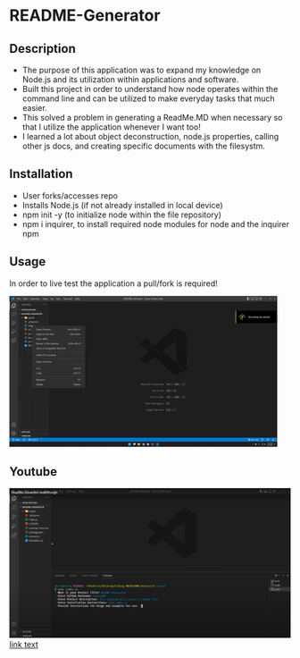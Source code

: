 # README-Generator

## Description
- The purpose of this application was to expand my knowledge on Node.js and its utilization within applications and software. 
- Built this project in order to understand how node operates within the command line and can be utilized to make everyday tasks that much easier.
- This solved a problem in generating a ReadMe.MD when necessary so that I utilize the application whenever I want too! 
- I learned a lot about object deconstruction, node.js properties, calling other js docs, and creating specific documents with the filesystm. 

## Installation
- User forks/accesses repo
- Installs Node.js (if not already installed in local device)
- npm init -y (to initialize node within the file repository)
- npm i inquirer, to install required node modules for node and the inquirer npm 

## Usage
In order to live test the application a pull/fork is required! 

![ReadMe Generator Demo](https://raw.githubusercontent.com/omousa98/README-Generator/main/assets/Readme%20gif.gif)

## Youtube

![image alt text](https://raw.githubusercontent.com/omousa98/README-Generator/main/assets/readmewalkthrough.jpg)[link text](https://www.youtube.com/watch?v=bZlJL4ptIvA)
